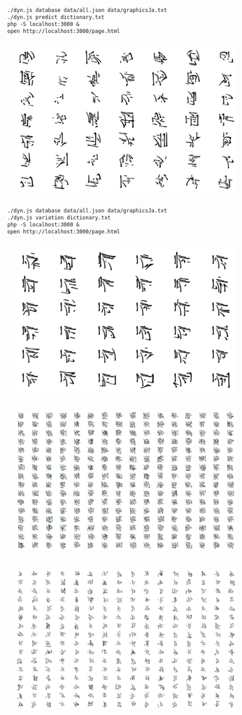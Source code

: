 
```{bash}
./dyn.js database data/all.json data/graphicsJa.txt
./dyn.js predict dictionary.txt
php -S localhost:3000 &
open http://localhost:3000/page.html
```


<img src="images/examples.jpg" alt="random pile of bones" width="auto" style="padding: 20px"/>

```{bash}
./dyn.js database data/all.json data/graphicsJa.txt
./dyn.js variation dictionary.txt
php -S localhost:3000 &
open http://localhost:3000/page.html
```

<img src="images/variations.jpg" alt="variations on the top left bone pile" width="auto" style="padding: 20px"/>

<img src="images/variations02.jpg" alt="variations on the top left bone pile" width="auto" style="padding: 20px"/>

<img src="images/variations03.jpg" alt="variations on the top left bone pile" width="auto" style="padding: 20px"/>
